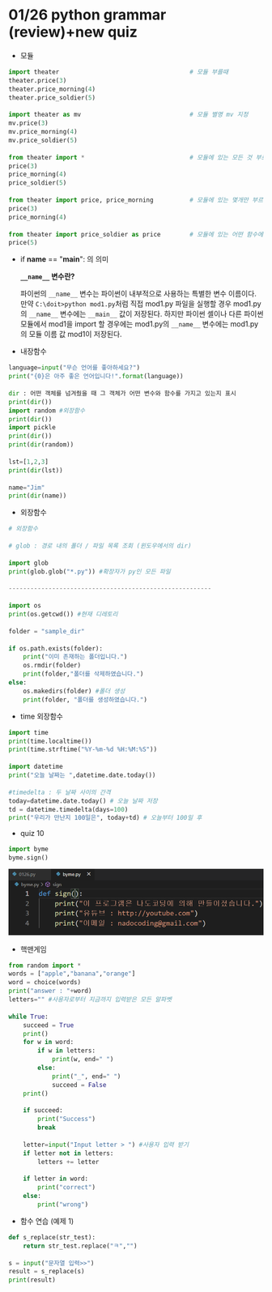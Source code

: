 # 01/26 python grammar (review)+new quiz

- 모듈

```python
import theater                                    # 모듈 부를때
theater.price(3)
theater.price_morning(4)
theater.price_soldier(5)

import theater as mv                              # 모듈 별명 mv 지정
mv.price(3)
mv.price_morning(4)
mv.price_soldier(5)

from theater import *                             # 모듈에 있는 모든 것 부르기 가능
price(3)
price_morning(4)
price_soldier(5)

from theater import price, price_morning          # 모듈에 있는 몇개만 부르기 가능
price(3)
price_morning(4)

from theater import price_soldier as price        # 모듈에 있는 어떤 함수에 별명 지정가능
price(5)
```

- if **name** == "**main**": 의 의미

    **`__name__` 변수란?**

    파이썬의 `__name__` 변수는 파이썬이 내부적으로 사용하는 특별한 변수 이름이다. 만약 `C:\doit>python mod1.py`처럼 직접 mod1.py 파일을 실행할 경우 mod1.py의 `__name__` 변수에는 `__main__` 값이 저장된다. 하지만 파이썬 셸이나 다른 파이썬 모듈에서 mod1을 import 할 경우에는 mod1.py의 `__name__` 변수에는 mod1.py의 모듈 이름 값 mod1이 저장된다.

- 내장함수

```python
language=input("무슨 언어를 좋아하세요?")
print("{0}은 아주 좋은 언어입니다!".format(language))

dir : 어떤 객체를 넘겨줬을 때 그 객체가 어떤 변수와 함수를 가지고 있는지 표시
print(dir())
import random #외장함수
print(dir())
import pickle
print(dir())
print(dir(random))

lst=[1,2,3]
print(dir(lst))

name="Jim"
print(dir(name))
```

- 외장함수

```python
# 외장함수

# glob : 경로 내의 폴더 / 파일 목록 조회 (윈도우에서의 dir)

import glob
print(glob.glob("*.py")) #확장자가 py인 모든 파일

--------------------------------------------------------

import os
print(os.getcwd()) #현재 디레토리

folder = "sample_dir"

if os.path.exists(folder):
    print("이미 존재하는 폴더입니다.")
    os.rmdir(folder)
    print(folder,"폴더를 삭제하였습니다.")
else:
    os.makedirs(folder) #폴더 생성
    print(folder, "폴더를 생성하였습니다.")
```

- time 외장함수

```python
import time
print(time.localtime())
print(time.strftime("%Y-%m-%d %H:%M:%S"))

import datetime
print("오늘 날짜는 ",datetime.date.today())

#timedelta : 두 날짜 사이의 간격
today=datetime.date.today() # 오늘 날짜 저장
td = datetime.timedelta(days=100)
print("우리가 만난지 100일은", today+td) # 오늘부터 100일 후
```

- quiz 10

```python
import byme
byme.sign()
```

![01%2026%20python%20grammar%20(review)+new%20quiz%206ff84954384a454cb2400ff8d08b4e81/Untitled.png](01%2026%20python%20grammar%20(review)+new%20quiz%206ff84954384a454cb2400ff8d08b4e81/Untitled.png)

- 핵맨게임

```python
from random import *
words = ["apple","banana","orange"]
word = choice(words)
print("answer : "+word)
letters="" #사용자로부터 지금까지 입력받은 모든 알파벳

while True:
    succeed = True
    print()
    for w in word:
        if w in letters:
            print(w, end=" ")
        else:
            print("_", end=" ")
            succeed = False
    print()
    
    if succeed:
        print("Success")
        break

    letter=input("Input letter > ") #사용자 입력 받기
    if letter not in letters:
        letters += letter
    
    if letter in word:
        print("correct")
    else:
        print("wrong")
```

- 함수 연습 (예제 1)

```python
def s_replace(str_test):
    return str_test.replace("ㅋ","")

s = input("문자열 입력>>")
result = s_replace(s)
print(result)
```